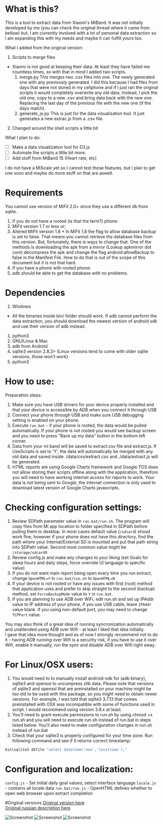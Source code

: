 # What is this?
This is a tool to extract data from Xiaomi's MiBand. It was not initially developed by me (you can check the original thread where it came from bellow) but, I am currently involved with a lot of personal data extraction so I am expanding this with my needs and maybe it can fulfill yours too.

What I added from the original version:  
1. Scripts to merge files
  * Xiaomi is not good at keeping their data. At least they have failed me countless times, so with that in mind I added two scripts.
    1. merge.py
        This merges two .csv files into one. The newly generated one with any previously generated. I did this because I had files from days that were not stored in my cellphone and if I just ran the original scripts it would completely overwrite any old data. Instead, I pick the old one, copy to a new .csv and bring data back with the new one. Replacing the last day of the previous file with the new one (if the days match).
    2. generate_js.py
        This is just for the data visualization tool. It just generates a new extrac.js from a .csv file.
2. Changed around the shell scripts a little bit

What I plan to do:
- [ ] Make a data visualization tool for D3.js
- [ ] Automate the scripts a little bit more.
- [ ] Add stuff from MiBand 1S (Heart rate, etc)

I do not have a MiScale yet so I cannot test those features, but I plan to get one soon and maybe do more stuff on that are aswell.

# Requirements
You cannot use version of MiFit 2.0+ since they use a different db from sqlite.

1. If you do not have a rooted (is that the term?) phone:
  1. MiFit version 1.7 or less or;
  2. Altered MiFit version 1.8
    * In MiFit 1.8 the flag to allow database backup is set to false. That means you cannot retrieve the database files from this version. But, fortunately, there is ways to change that. One of the methods is downloading the apk from a mirror (Lookup apkmirror dot com) decompress the apk and change the flag android:allowBackup to false in the Manifest File. How to do that is out of the scope of this document but it is not that hard.
2. If you have a phone with rooted phone:
  1. adb should be able to get the database with no problems.

# Dependencies
1. Windows
  * All the binaries inside bin/ folder should work. If adb cannot perform the data extraction, you should download the newest version of android sdk and use their version of adb instead.
  1. python3
2. GNU/Linux & Mac
  1. adb from Android
  2. sqlite3 version 2.8.3> (Linux versions tend to come with older sqlite versions, those won't work)
  3. python3

# How to use:  
Preparation steps:  
  1. Make sure you have USB drivers for your device properly installed and that your device is accessible by ADB when you connect it through USB  
  2. Connect your phone through USB and make sure USB debugging setting is enabled on your phone.  
  3. Execute `run.bat` - if your phone is rooted, the data would be pulled automatically. If your phone is not rooted you would see backup screen and you need to press "Back up my data" button in the bottom left corner.  
  4. Data from your mi band will be saved to extract.csv file and extract.js. If UseScirpts is set to 'Y', the data will automatically be merged with any old data and saved inside ./data/csv/extract.csv and ./data/extract.js will be generated. 
  5. HTML reports are using Google Charts framework and Google TOS does not allow storing their scripts offline along with the application, therefore you will need to have working internet access for reports to work. Your data is not being sent to Google, the internet connection is only used to download latest version of Google Charts javascripts.  


# Checking configuration settings:
  1. Review SDPath parameter value in `run.bat/run.sh`. The program will copy files from Mi app location to folder specified in SDPath before pulling
   them to desktop. In most cases default value (`/sdcard`) shoud work fine, however if your phone does not have this directory, find the path where
   your Internal/External SD is mounted and put that path string into SDPath value. Second most common value might be `/storage/sdcard0`
  2. Review config.js and make any changes to your liking (set Goals for sleep hours and daily steps, force override UI language to specific value)
  3. If you do not want main report being open every time you run extract, change `OpenHTML=Y` in `run.bat/run.sh` to `OpenHTML=N`
  4. If your device is not rooted or have any issues with first (root) method that application uses and prefer to skip straight to the second (backup)
   method, set `ForceBackupMode` value to `Y` in `run.bat`.
  5. If you are planning to use ADB over WiFi, edit run.sh and set up IPAddr value to IP address of your phone, if you use USB cable, leave `IPAddr`
   value blank. If you using non-default port, you may need to change `TCPPort` value.

You may also think of a great idea of running syncronization automatically and unattended using ADB over Wifi - at least I liked that idea initially.  
I gave that idea more thought and as of now I strongly recommend not to do it - having ADB running over Wifi is a security risk, if you have to use it over Wifi, enable it manually, run the sync and disable ADB over Wifi right away.

# For Linux/OSX users:
1. You would need to to manually install android-sdk for (adb binary), sqlite3 and openssl to uncompress zlib data. Please note that versions of sqlite3
   and openssl that are preinstalled on your machine might be too old to be used with this package, so you might need to obtain newer versions. For example,
   I was told that sqlite3 3.7.13 that comes preinstalled with OSX was incompatible with some of functions used in script. I would recommend using version
   3.8.x at least.
2. You'll need to grant execute permissions to run.sh by using chmod +x run.sh and you will need to execute run.sh instead of run.bat in steps listed below.
   You'll also need to make configuration changes in run.sh instead of run.bat
3. Check that your sqlite3 is properly configured for your time zone. Run following command and see if it returns correct timestamp:
```bash
bin\sqlite3 dbfile "select datetime('now','localtime');"
```

# Configuration and localization:
`config.js` - Set initial daily goal values; select interface language
`locale.js` - contains all locale data
`run.bat/run.js` - OpenHTML defines whether to open web browser upon extract completion

#Original versions
[Original version here](http://forum.xda-developers.com/general/accessories/xiaomi-mi-band-data-extraction-t3019156/post58575745#post58575745)  
[Original russian description here](http://4pda.ru/forum/index.php?showtopic=596501)

![Screenshot](http://i.imgur.com/ALWh4zf.gif)
![Screenshot](http://i.imgur.com/id5BV3q.gif)
![Screenshot](http://i.imgur.com/tg1XKO9.gif)
